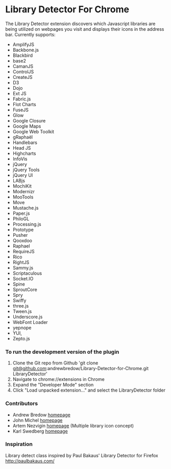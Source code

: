 Library Detector For Chrome
===========================

The Library Detector extension discovers which Javascript libraries are being 
utilized on webpages you visit and displays their icons in the address bar. Currently 
supports: 

- AmplifyJS
- Backbone.js
- Blackbird
- base2
- CamanJS
- ControlJS
- CreateJS
- D3
- Dojo
- Ext JS
- Fabric.js
- Flot Charts
- FuseJS
- Glow
- Google Closure
- Google Maps
- Google Web Toolkit
- gRaphaël
- Handlebars
- Head JS
- Highcharts
- InfoVis
- jQuery
- jQuery Tools
- jQuery UI
- LABjs
- MochiKit
- Modernizr 
- MooTools 
- Move
- Mustache.js
- Paper.js
- PhiloGL
- Processing.js
- Prototype
- Pusher
- Qooxdoo
- Raphael
- RequireJS
- Rico
- RightJS
- Sammy.js
- Scriptaculous
- Socket.IO
- Spine
- SproutCore
- Spry
- Swiffy
- three.js
- Tween.js
- Underscore.js
- WebFont Loader
- yepnope
- YUI, 
- Zepto.js


### To run the development version of the plugin
1. Clone the Git repo from Github 'git clone git@github.com:andrewbredow/Library-Detector-for-Chrome.git LibraryDetector'
2. Navigate to chrome://extensions in Chrome
3. Expand the "Developer Mode" section
4. Click "Load unpacked extension..." and select the LibraryDetector folder

### Contributors
- Andrew Bredow [homepage](http://andrewbredow.com)
- John Michel [homepage](http://cowbird.org)
- Artem Nezvigin [homepage](http://artnez.com) (Multiple library icon concept)
- Karl Swedberg [homepage](http://www.learningjquery.com/)

### Inspiration
Library detect class inspired by Paul Bakaus' Library Detector for Firefox
http://paulbakaus.com/
